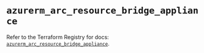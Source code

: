 # `azurerm_arc_resource_bridge_appliance`

Refer to the Terraform Registry for docs: [`azurerm_arc_resource_bridge_appliance`](https://registry.terraform.io/providers/hashicorp/azurerm/4.21.0/docs/resources/arc_resource_bridge_appliance).
